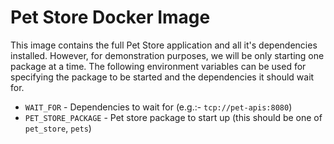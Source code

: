 # Pet Store Docker Image

This image contains the full Pet Store application and all it's dependencies installed. However, for demonstration purposes, we will be only starting one package at a time. The following environment variables can be used for specifying the package to be started and the dependencies it should wait for.

* `WAIT_FOR` - Dependencies to wait for (e.g.:- `tcp://pet-apis:8080`)
* `PET_STORE_PACKAGE` - Pet store package to start up (this should be one of `pet_store`, `pets`)

